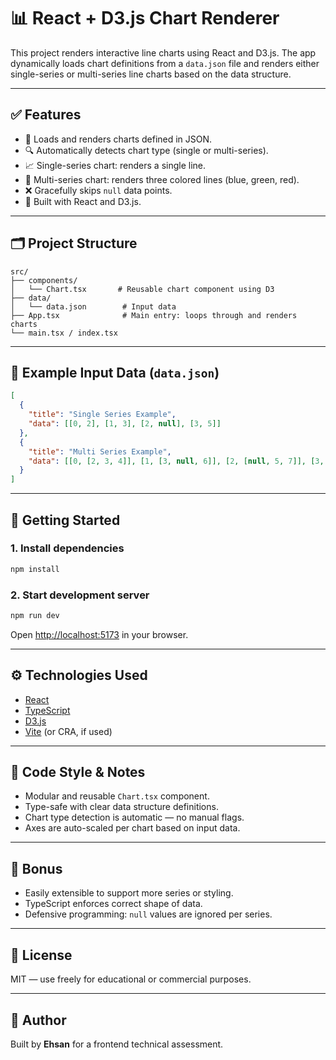# 📊 React + D3.js Chart Renderer

This project renders interactive line charts using React and D3.js. The app dynamically loads chart definitions from a `data.json` file and renders either single-series or multi-series line charts based on the data structure.

---

## ✅ Features

* 📆 Loads and renders charts defined in JSON.
* 🔍 Automatically detects chart type (single or multi-series).
* 📈 Single-series chart: renders a single line.
* 🌈 Multi-series chart: renders three colored lines (blue, green, red).
* ❌ Gracefully skips `null` data points.
* 🎯 Built with React and D3.js.

---

## 🗂 Project Structure

```
src/
├── components/
│   └── Chart.tsx       # Reusable chart component using D3
├── data/
│   └── data.json        # Input data
├── App.tsx              # Main entry: loops through and renders charts
└── main.tsx / index.tsx
```

---

## 🧪 Example Input Data (`data.json`)

```json
[
  {
    "title": "Single Series Example",
    "data": [[0, 2], [1, 3], [2, null], [3, 5]]
  },
  {
    "title": "Multi Series Example",
    "data": [[0, [2, 3, 4]], [1, [3, null, 6]], [2, [null, 5, 7]], [3, [6, 6, null]]]
  }
]
```

---

## 🚀 Getting Started

### 1. Install dependencies

```bash
npm install
```

### 2. Start development server

```bash
npm run dev
```

Open [http://localhost:5173](http://localhost:5173) in your browser.

---

## ⚙️ Technologies Used

* [React](https://reactjs.org/)
* [TypeScript](https://www.typescriptlang.org/)
* [D3.js](https://d3js.org/)
* [Vite](https://vitejs.dev/) (or CRA, if used)

---

## 🧼 Code Style & Notes

* Modular and reusable `Chart.tsx` component.
* Type-safe with clear data structure definitions.
* Chart type detection is automatic — no manual flags.
* Axes are auto-scaled per chart based on input data.

---

## 🧐 Bonus

* Easily extensible to support more series or styling.
* TypeScript enforces correct shape of data.
* Defensive programming: `null` values are ignored per series.

---

## 📄 License

MIT — use freely for educational or commercial purposes.

---

## 🤛 Author

Built by **Ehsan** for a frontend technical assessment.
